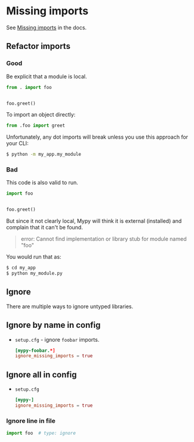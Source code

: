 # Missing imports


See [Missing imports](https://mypy.readthedocs.io/en/stable/running_mypy.html#missing-imports) in the docs.


## Refactor imports

### Good

Be explicit that a module is local.

```python
from . import foo


foo.greet()
```

To import an object directly:

```python
from .foo import greet
```

Unfortunately, any dot imports will break unless you use this approach for your CLI:

```sh
$ python -m my_app.my_module
```

### Bad

This code is also valid to run.

```python
import foo


foo.greet()
```

But since it not clearly local, Mypy will think it is external (installed) and complain that it can't be found.

> error: Cannot find implementation or library stub for module named "foo"

You would run that as:

```sh
$ cd my_app
$ python my_module.py
```


## Ignore

There are multiple ways to ignore untyped libraries.


## Ignore by name in config

- `setup.cfg` - ignore `foobar` imports.
    ```toml
    [mypy-foobar.*]
    ignore_missing_imports = true
    ```

## Ignore all in config

- `setup.cfg`
    ```toml
    [mypy-]
    ignore_missing_imports = true
    ```

### Ignore line in file

```python
import foo  # type: ignore
```
